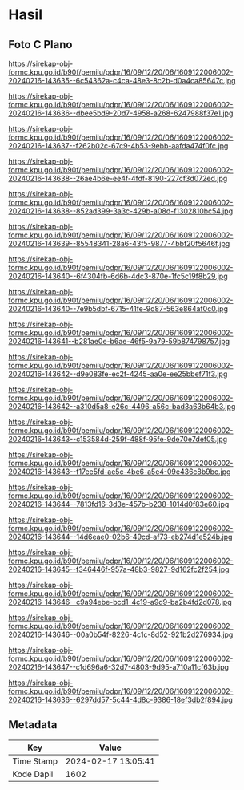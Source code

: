 # Hasil

## Foto C Plano

https://sirekap-obj-formc.kpu.go.id/b90f/pemilu/pdpr/16/09/12/20/06/1609122006002-20240216-143635--6c54362a-c4ca-48e3-8c2b-d0a4ca85647c.jpg

https://sirekap-obj-formc.kpu.go.id/b90f/pemilu/pdpr/16/09/12/20/06/1609122006002-20240216-143636--dbee5bd9-20d7-4958-a268-6247988f37e1.jpg

https://sirekap-obj-formc.kpu.go.id/b90f/pemilu/pdpr/16/09/12/20/06/1609122006002-20240216-143637--f262b02c-67c9-4b53-9ebb-aafda474f0fc.jpg

https://sirekap-obj-formc.kpu.go.id/b90f/pemilu/pdpr/16/09/12/20/06/1609122006002-20240216-143638--26ae4b6e-ee4f-4fdf-8190-227cf3d072ed.jpg

https://sirekap-obj-formc.kpu.go.id/b90f/pemilu/pdpr/16/09/12/20/06/1609122006002-20240216-143638--852ad399-3a3c-429b-a08d-f1302810bc54.jpg

https://sirekap-obj-formc.kpu.go.id/b90f/pemilu/pdpr/16/09/12/20/06/1609122006002-20240216-143639--85548341-28a6-43f5-9877-4bbf20f5646f.jpg

https://sirekap-obj-formc.kpu.go.id/b90f/pemilu/pdpr/16/09/12/20/06/1609122006002-20240216-143640--6f4304fb-6d6b-4dc3-870e-1fc5c19f8b29.jpg

https://sirekap-obj-formc.kpu.go.id/b90f/pemilu/pdpr/16/09/12/20/06/1609122006002-20240216-143640--7e9b5dbf-6715-41fe-9d87-563e864af0c0.jpg

https://sirekap-obj-formc.kpu.go.id/b90f/pemilu/pdpr/16/09/12/20/06/1609122006002-20240216-143641--b281ae0e-b6ae-46f5-9a79-59b874798757.jpg

https://sirekap-obj-formc.kpu.go.id/b90f/pemilu/pdpr/16/09/12/20/06/1609122006002-20240216-143642--d9e083fe-ec2f-4245-aa0e-ee25bbef71f3.jpg

https://sirekap-obj-formc.kpu.go.id/b90f/pemilu/pdpr/16/09/12/20/06/1609122006002-20240216-143642--a310d5a8-e26c-4496-a56c-bad3a63b64b3.jpg

https://sirekap-obj-formc.kpu.go.id/b90f/pemilu/pdpr/16/09/12/20/06/1609122006002-20240216-143643--c153584d-259f-488f-95fe-9de70e7def05.jpg

https://sirekap-obj-formc.kpu.go.id/b90f/pemilu/pdpr/16/09/12/20/06/1609122006002-20240216-143643--f17ee5fd-ae5c-4be6-a5e4-09e436c8b9bc.jpg

https://sirekap-obj-formc.kpu.go.id/b90f/pemilu/pdpr/16/09/12/20/06/1609122006002-20240216-143644--7813fd16-3d3e-457b-b238-1014d0f83e60.jpg

https://sirekap-obj-formc.kpu.go.id/b90f/pemilu/pdpr/16/09/12/20/06/1609122006002-20240216-143644--14d6eae0-02b6-49cd-af73-eb274d1e524b.jpg

https://sirekap-obj-formc.kpu.go.id/b90f/pemilu/pdpr/16/09/12/20/06/1609122006002-20240216-143645--f346446f-957a-48b3-9827-9d162fc2f254.jpg

https://sirekap-obj-formc.kpu.go.id/b90f/pemilu/pdpr/16/09/12/20/06/1609122006002-20240216-143646--c9a94ebe-bcd1-4c19-a9d9-ba2b4fd2d078.jpg

https://sirekap-obj-formc.kpu.go.id/b90f/pemilu/pdpr/16/09/12/20/06/1609122006002-20240216-143646--00a0b54f-8226-4c1c-8d52-921b2d276934.jpg

https://sirekap-obj-formc.kpu.go.id/b90f/pemilu/pdpr/16/09/12/20/06/1609122006002-20240216-143647--c1d696a6-32d7-4803-9d95-a710a11cf63b.jpg

https://sirekap-obj-formc.kpu.go.id/b90f/pemilu/pdpr/16/09/12/20/06/1609122006002-20240216-143636--6297dd57-5c44-4d8c-9386-18ef3db2f894.jpg


## Metadata

| Key        | Value               |
| ---------- | ------------------- |
| Time Stamp | 2024-02-17 13:05:41 |
| Kode Dapil | 1602                |



